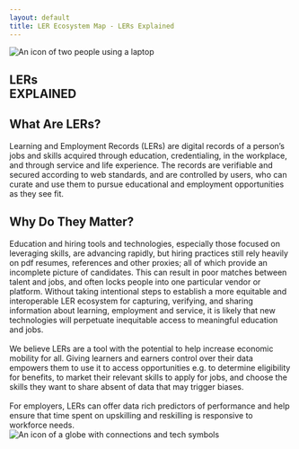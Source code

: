 ```yaml
---
layout: default
title: LER Ecosystem Map - LERs Explained
---
```


<section class="section-explained">
    <div class="title-div explained">
        <div>
            <img src="https://assets-global.website-files.com/64e3ac967b3bf90d2587fa3c/64e3ac967b3bf90d2587fa5d_Frame%203.svg" loading="lazy" alt="An icon of two people using a laptop" class="title-image"/>
            <h1 class="heading expl">LERs<br/>EXPLAINED</h1></div>
            <div class="title-div-content">
                <h2 class="sub-heading imagine">What Are LERs?</h2>
                <div class="body-text-medium header explained">Learning and Employment Records (LERs) are digital records of a person’s jobs and skills acquired through education, credentialing, in the workplace, and through service and life experience. The records are verifiable and secured according to web standards, and are controlled by users, who can curate and use them to pursue educational and employment opportunities as they see fit.</div>
            </div>
        </div>
        <div class="explained-content">
            <div class="intro-content sticky">
                <div class="intro-content-text-div div-block div-block-2 div-block-3 div-block-4 div-block-5 div-block-6 div-block-7 sticky">
                    <div class="div-block-9">
                        <h2 class="sub-heading imagine">Why Do They Matter?</h2>
                        <div class="body-text-medium">Education and hiring tools and technologies, especially those focused on leveraging skills, are advancing rapidly, but hiring practices still rely heavily on pdf resumes, references and other proxies; all of which provide an incomplete picture of candidates. This can result in poor matches between talent and jobs, and often locks people into one particular vendor or platform. Without taking intentional steps to establish a more equitable and interoperable LER ecosystem for capturing, verifying, and sharing information about learning, employment and service, it is likely that new technologies will perpetuate inequitable access to meaningful education and jobs.<br/><br/>We believe LERs are a tool with the potential to help increase economic mobility for all. Giving learners and earners control over their data empowers them to use it to access opportunities e.g. to determine eligibility for benefits, to market their relevant skills to apply for jobs, and choose the skills they want to share absent of data that may trigger biases. <br/><br/>For employers, LERs can offer data rich predictors of performance and help ensure that time spent on upskilling and reskilling is responsive to workforce needs. 
                        </div>
                    </div>
                </div>
                <div class="intro-content-image-div static"><img src="https://assets-global.website-files.com/64e3ac967b3bf90d2587fa3c/64e3ac967b3bf90d2587fa46_DataStandardsBodies-1.svg" loading="lazy" alt="An icon of a globe with connections and tech symbols" class="image big"/>
                </div>
            </div>
        </div>
    </section>